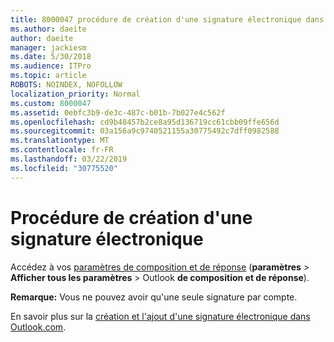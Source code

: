 ```yaml
---
title: 8000047 procédure de création d'une signature électronique dans Outlook.com
ms.author: daeite
author: daeite
manager: jackiesm
ms.date: 5/30/2018
ms.audience: ITPro
ms.topic: article
ROBOTS: NOINDEX, NOFOLLOW
localization_priority: Normal
ms.custom: 8000047
ms.assetid: 0ebfc3b9-de3c-487c-b01b-7b027e4c562f
ms.openlocfilehash: cd9b48457b2ce8a95d136719cc61cbb09ffe656d
ms.sourcegitcommit: 03a156a9c9740521155a30775492c7dff0982588
ms.translationtype: MT
ms.contentlocale: fr-FR
ms.lasthandoff: 03/22/2019
ms.locfileid: "30775520"
---
```

# <a name="how-to-create-an-email-signature"></a>Procédure de création d'une signature électronique

Accédez à vos [paramètres de composition et de réponse](https://go.microsoft.com/fwlink/?linkid=2006164) (**paramètres** \> **Afficher tous les paramètres** \> Outlook **de composition et de réponse**). 
  
 **Remarque:** Vous ne pouvez avoir qu'une seule signature par compte. 
  
En savoir plus sur la [création et l'ajout d'une signature électronique dans Outlook.com](https://go.microsoft.com/fwlink/p/?linkid=2001404&amp;clcid=0x409).